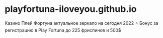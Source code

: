 # playfortuna-iloveyou.github.io
Казино Плей Фортуна актуальное зеркало на сегодня 2022 ⭐ Бонус за регистрацию в Play Fortuna до 225 фриспинов и 500$

